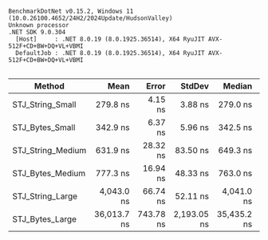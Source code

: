 ```

BenchmarkDotNet v0.15.2, Windows 11 (10.0.26100.4652/24H2/2024Update/HudsonValley)
Unknown processor
.NET SDK 9.0.304
  [Host]     : .NET 8.0.19 (8.0.1925.36514), X64 RyuJIT AVX-512F+CD+BW+DQ+VL+VBMI
  DefaultJob : .NET 8.0.19 (8.0.1925.36514), X64 RyuJIT AVX-512F+CD+BW+DQ+VL+VBMI


```
| Method            | Mean        | Error     | StdDev      | Median      | Gen0    | Gen1    | Gen2    | Allocated |
|------------------ |------------:|----------:|------------:|------------:|--------:|--------:|--------:|----------:|
| STJ_String_Small  |    279.8 ns |   4.15 ns |     3.88 ns |    279.0 ns |  0.0448 |       - |       - |     752 B |
| STJ_Bytes_Small   |    342.9 ns |   6.37 ns |     5.96 ns |    342.5 ns |  0.1063 |  0.0005 |       - |    1784 B |
| STJ_String_Medium |    631.9 ns |  28.32 ns |    83.50 ns |    649.3 ns |  0.2584 |  0.0038 |       - |    4336 B |
| STJ_Bytes_Medium  |    777.3 ns |  16.94 ns |    48.33 ns |    763.0 ns |  0.7496 |  0.0334 |       - |   12536 B |
| STJ_String_Large  |  4,043.0 ns |  66.74 ns |    52.11 ns |  4,041.0 ns |  3.9215 |  0.7782 |       - |   65776 B |
| STJ_Bytes_Large   | 36,013.7 ns | 743.78 ns | 2,193.05 ns | 35,435.2 ns | 41.6565 | 41.6565 | 41.6565 |  196884 B |
